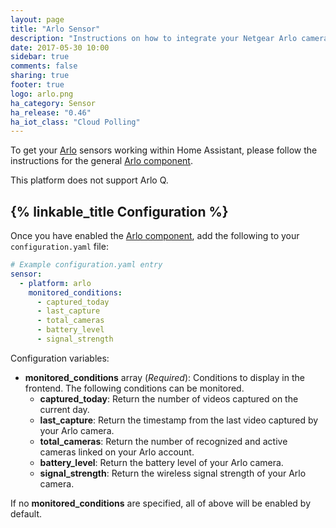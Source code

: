 ```yaml
---
layout: page
title: "Arlo Sensor"
description: "Instructions on how to integrate your Netgear Arlo cameras within Home Assistant."
date: 2017-05-30 10:00
sidebar: true
comments: false
sharing: true
footer: true
logo: arlo.png
ha_category: Sensor
ha_release: "0.46"
ha_iot_class: "Cloud Polling"
---
```


To get your [Arlo](https://arlo.netgear.com/) sensors working within Home Assistant, please follow the instructions for the general [Arlo component](/components/arlo).

This platform does not support Arlo Q.

## {% linkable_title Configuration %}

Once you have enabled the [Arlo component](/components/arlo), add the following to your `configuration.yaml` file:

```yaml
# Example configuration.yaml entry
sensor:
  - platform: arlo
    monitored_conditions:
      - captured_today
      - last_capture
      - total_cameras
      - battery_level
      - signal_strength
```

Configuration variables:

- **monitored_conditions** array (*Required*): Conditions to display in the frontend. The following conditions can be monitored.
  - **captured_today**: Return the number of videos captured on the current day.
  - **last_capture**: Return the timestamp from the last video captured by your Arlo camera.
  - **total_cameras**: Return the number of recognized and active cameras linked on your Arlo account.
  - **battery_level**: Return the battery level of your Arlo camera.
  - **signal_strength**: Return the wireless signal strength of your Arlo camera.

If no **monitored_conditions** are specified, all of above will be enabled by default.

